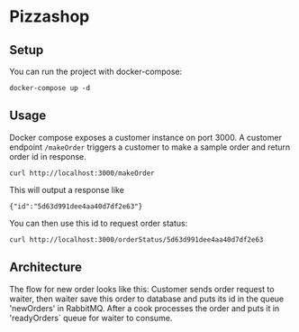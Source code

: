 # Pizzashop

## Setup

You can run the project with docker-compose:
```
docker-compose up -d
```
## Usage

Docker compose exposes a customer instance on port 3000. A customer endpoint `/makeOrder` triggers a customer to make a sample order and return order id in response. 
```
curl http://localhost:3000/makeOrder
```
This will output a response like
```
{"id":"5d63d991dee4aa40d7df2e63"}
```
You can then use this id to request order status:
```
curl http://localhost:3000/orderStatus/5d63d991dee4aa40d7df2e63
```
## Architecture
The flow for new order looks like this:
Customer sends order request to waiter, then waiter save this order to database and puts its id in the queue 'newOrders' in RabbitMQ. After a cook processes the order and puts it in 'readyOrders` queue for waiter to consume.